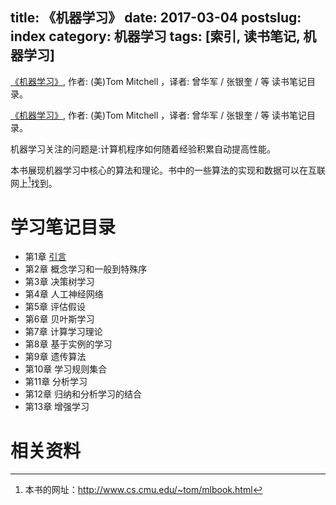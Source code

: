 title: 《机器学习》
date: 2017-03-04
postslug: index
category: 机器学习
tags: [索引, 读书笔记, 机器学习]
---

[《机器学习》](https://book.douban.com/subject/1102235/),  作者: (美)Tom Mitchell ，译者: 曾华军 / 张银奎 / 等
读书笔记目录。

<!-- more -->

[《机器学习》](https://book.douban.com/subject/1102235/),  作者: (美)Tom Mitchell ，译者: 曾华军 / 张银奎 / 等
读书笔记目录。


机器学习关注的问题是:计算机程序如何随着经验积累自动提高性能。

本书展现机器学习中核心的算法和理论。书中的一些算法的实现和数据可以在互联网上[^1]找到。

# 学习笔记目录

- 第1章 [引言]({filename}machine-learning1.md)
- 第2章 概念学习和一般到特殊序
- 第3章 决策树学习
- 第4章 人工神经网络
- 第5章 评估假设
- 第6章 贝叶斯学习
- 第7章 计算学习理论
- 第8章 基于实例的学习
- 第9章 遗传算法
- 第10章 学习规则集合
- 第11章 分析学习
- 第12章 归纳和分析学习的结合
- 第13章 增强学习

# 相关资料

[^1]: 本书的网址：http://www.cs.cmu.edu/~tom/mlbook.html
